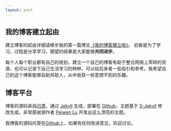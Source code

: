 ```yaml
---
layout: post
---
```


## 我的博客建立起由

建立博客的起由详细请移步我的第一篇博文[《我的博客建立啦》](http://yyhuaisha.github.io/%E7%94%9F%E6%B4%BB/2016/03/16/my-blog-is-build.html)。
初衷是为了学习，过程是分享学习，期望的结果是大家能够**共同进步**。

每个人每个职业都有自己的规划，建立一个自己的博客有助于整合网络上零碎的资源，也可以记录下自己生活学习的种种，可以给后来者一些指引和参考。我希望自己的这个博客能够自助并助人，从中收获一些意想不到的乐趣。

## 博客平台

博客的源码来自[闫肃](https://github.com/suyan)，通过 [Jekyll](http://jekyllrb.com/) 生成，部署在 [Github](https://pages.github.com)，主题基于 [3-Jekyll](https://github.com/P233/3-Jekyll) 修改生成。非常感谢源作者 [Peiwen Lu](https://github.com/P233) 开发出这么漂亮的主题。

我博客的源码托管在[Github](https://github.com/yyhuaisha/yyhuaisha.github.io)上，如果有任何改进意见，欢迎讨论。
